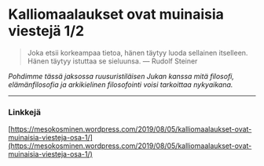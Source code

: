 # Kalliomaalaukset ovat muinaisia viestejä 1/2

> Joka etsii korkeampaa tietoa, hänen täytyy luoda sellainen itselleen. Hänen täytyy istuttaa se sieluunsa. — Rudolf Steiner

_Pohdimme tässä jaksossa ruusuristiläisen Jukan kanssa mitä filosofi, elämänfilosofia ja arkikielinen filosofointi voisi tarkoittaa nykyaikana._

---

### Linkkejä



[https://mesokosminen.wordpress.com/2019/08/05/kalliomaalaukset-ovat-muinaisia-viesteja-osa-1/](https://mesokosminen.wordpress.com/2019/08/05/kalliomaalaukset-ovat-muinaisia-viesteja-osa-1/)

